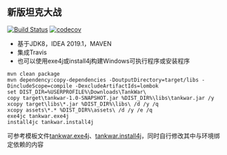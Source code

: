 ## 新版坦克大战

[![Build Status](https://travis-ci.org/JavaNeverSleep/tankwar.svg?branch=master)](https://travis-ci.org/JavaNeverSleep/tankwar)
[![codecov](https://codecov.io/gh/JavaNeverSleep/tankwar/branch/master/graph/badge.svg)](https://codecov.io/gh/JavaNeverSleep/tankwar)

* 基于JDK8，IDEA 2019.1，MAVEN
* 集成Travis
* 也可以使用exe4j或install4j构建Windows可执行程序或安装程序
```shell
mvn clean package
mvn dependency:copy-dependencies -DoutputDirectory=target/libs -DincludeScope=compile -DexcludeArtifactIds=lombok
set DIST_DIR=%USERPROFILE%\Downloads\TankWar\
copy target\tankwar-1.0-SNAPSHOT.jar %DIST_DIR%\libs\tankwar.jar /y
xcopy target\libs\*.jar %DIST_DIR%\libs\ /d /y /q
xcopy assets\*.* %DIST_DIR%\assets\ /d /y /e /q
exe4jc tankwar.exe4j
install4jc tankwar.install4j
```

可参考模板文件[tankwar.exe4j](tankwar.exe4j)、[tankwar.install4j](tankwar.install4j)，同时自行修改其中与环境绑定依赖的内容
